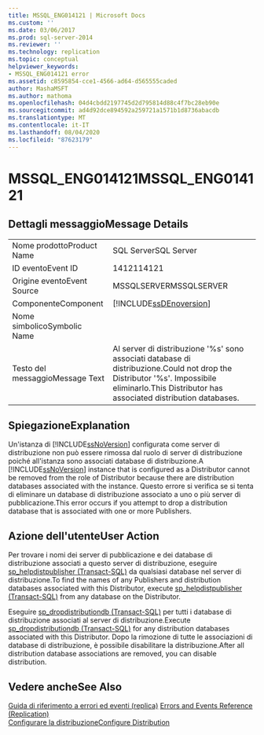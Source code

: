 ```yaml
---
title: MSSQL_ENG014121 | Microsoft Docs
ms.custom: ''
ms.date: 03/06/2017
ms.prod: sql-server-2014
ms.reviewer: ''
ms.technology: replication
ms.topic: conceptual
helpviewer_keywords:
- MSSQL_ENG014121 error
ms.assetid: c8595854-cce1-4566-ad64-d565555caded
author: MashaMSFT
ms.author: mathoma
ms.openlocfilehash: 04d4cbdd2197745d2d795814d88c4f7bc28eb90e
ms.sourcegitcommit: ad4d92dce894592a259721a1571b1d8736abacdb
ms.translationtype: MT
ms.contentlocale: it-IT
ms.lasthandoff: 08/04/2020
ms.locfileid: "87623179"
---
```

# <a name="mssql_eng014121"></a><span data-ttu-id="c51be-102">MSSQL_ENG014121</span><span class="sxs-lookup"><span data-stu-id="c51be-102">MSSQL_ENG014121</span></span>
    
## <a name="message-details"></a><span data-ttu-id="c51be-103">Dettagli messaggio</span><span class="sxs-lookup"><span data-stu-id="c51be-103">Message Details</span></span>  
  
|||  
|-|-|  
|<span data-ttu-id="c51be-104">Nome prodotto</span><span class="sxs-lookup"><span data-stu-id="c51be-104">Product Name</span></span>|<span data-ttu-id="c51be-105">SQL Server</span><span class="sxs-lookup"><span data-stu-id="c51be-105">SQL Server</span></span>|  
|<span data-ttu-id="c51be-106">ID evento</span><span class="sxs-lookup"><span data-stu-id="c51be-106">Event ID</span></span>|<span data-ttu-id="c51be-107">14121</span><span class="sxs-lookup"><span data-stu-id="c51be-107">14121</span></span>|  
|<span data-ttu-id="c51be-108">Origine evento</span><span class="sxs-lookup"><span data-stu-id="c51be-108">Event Source</span></span>|<span data-ttu-id="c51be-109">MSSQLSERVER</span><span class="sxs-lookup"><span data-stu-id="c51be-109">MSSQLSERVER</span></span>|  
|<span data-ttu-id="c51be-110">Componente</span><span class="sxs-lookup"><span data-stu-id="c51be-110">Component</span></span>|[!INCLUDE[ssDEnoversion](../../includes/ssdenoversion-md.md)]|  
|<span data-ttu-id="c51be-111">Nome simbolico</span><span class="sxs-lookup"><span data-stu-id="c51be-111">Symbolic Name</span></span>||  
|<span data-ttu-id="c51be-112">Testo del messaggio</span><span class="sxs-lookup"><span data-stu-id="c51be-112">Message Text</span></span>|<span data-ttu-id="c51be-113">Al server di distribuzione '%s' sono associati database di distribuzione.</span><span class="sxs-lookup"><span data-stu-id="c51be-113">Could not drop the Distributor '%s'.</span></span> <span data-ttu-id="c51be-114">Impossibile eliminarlo.</span><span class="sxs-lookup"><span data-stu-id="c51be-114">This Distributor has associated distribution databases.</span></span>|  
  
## <a name="explanation"></a><span data-ttu-id="c51be-115">Spiegazione</span><span class="sxs-lookup"><span data-stu-id="c51be-115">Explanation</span></span>  
 <span data-ttu-id="c51be-116">Un'istanza di [!INCLUDE[ssNoVersion](../../includes/ssnoversion-md.md)] configurata come server di distribuzione non può essere rimossa dal ruolo di server di distribuzione poiché all'istanza sono associati database di distribuzione.</span><span class="sxs-lookup"><span data-stu-id="c51be-116">A [!INCLUDE[ssNoVersion](../../includes/ssnoversion-md.md)] instance that is configured as a Distributor cannot be removed from the role of Distributor because there are distribution databases associated with the instance.</span></span> <span data-ttu-id="c51be-117">Questo errore si verifica se si tenta di eliminare un database di distribuzione associato a uno o più server di pubblicazione.</span><span class="sxs-lookup"><span data-stu-id="c51be-117">This error occurs if you attempt to drop a distribution database that is associated with one or more Publishers.</span></span>  
  
## <a name="user-action"></a><span data-ttu-id="c51be-118">Azione dell'utente</span><span class="sxs-lookup"><span data-stu-id="c51be-118">User Action</span></span>  
 <span data-ttu-id="c51be-119">Per trovare i nomi dei server di pubblicazione e dei database di distribuzione associati a questo server di distribuzione, eseguire [sp_helpdistpublisher &#40;Transact-SQL&#41;](/sql/relational-databases/system-stored-procedures/sp-helpdistpublisher-transact-sql) da qualsiasi database nel server di distribuzione.</span><span class="sxs-lookup"><span data-stu-id="c51be-119">To find the names of any Publishers and distribution databases associated with this Distributor, execute [sp_helpdistpublisher &#40;Transact-SQL&#41;](/sql/relational-databases/system-stored-procedures/sp-helpdistpublisher-transact-sql) from any database on the Distributor.</span></span>  
  
 <span data-ttu-id="c51be-120">Eseguire [sp_dropdistributiondb &#40;Transact-SQL&#41;](/sql/relational-databases/system-stored-procedures/sp-dropdistributiondb-transact-sql) per tutti i database di distribuzione associati al server di distribuzione.</span><span class="sxs-lookup"><span data-stu-id="c51be-120">Execute [sp_dropdistributiondb &#40;Transact-SQL&#41;](/sql/relational-databases/system-stored-procedures/sp-dropdistributiondb-transact-sql) for any distribution databases associated with this Distributor.</span></span> <span data-ttu-id="c51be-121">Dopo la rimozione di tutte le associazioni di database di distribuzione, è possibile disabilitare la distribuzione.</span><span class="sxs-lookup"><span data-stu-id="c51be-121">After all distribution database associations are removed, you can disable distribution.</span></span>  
  
## <a name="see-also"></a><span data-ttu-id="c51be-122">Vedere anche</span><span class="sxs-lookup"><span data-stu-id="c51be-122">See Also</span></span>  
 <span data-ttu-id="c51be-123">[Guida di riferimento a errori ed eventi &#40;replica&#41;](errors-and-events-reference-replication.md) </span><span class="sxs-lookup"><span data-stu-id="c51be-123">[Errors and Events Reference &#40;Replication&#41;](errors-and-events-reference-replication.md) </span></span>  
 [<span data-ttu-id="c51be-124">Configurare la distribuzione</span><span class="sxs-lookup"><span data-stu-id="c51be-124">Configure Distribution</span></span>](configure-distribution.md)  
  
  
